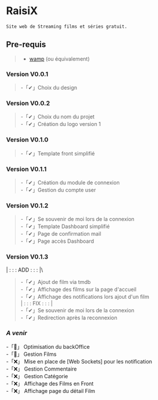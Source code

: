 # **RaisiX**
```
Site web de Streaming films et séries gratuit.
```

## **Pre-requis**
> - [wamp](http://www.wampserver.com/) (ou équivalement)

### **Version V0.0.1**
> -「✔」Choix du design

### **Version V0.0.2**
> -「✔」Choix du nom du projet\
> -「✔」Création du logo version 1

### **Version V0.1.0**
> -「✔」Template front simplifié

### **Version V0.1.1**
> -「✔」Création du module de connexion\
> -「✔」Gestion du compte user

### **Version V0.1.2**
> -「✔」Se souvenir de moi lors de la connexion\
> -「✔」Template Dashboard simplifié\
> -「✔」Page de confirmation mail\
> -「✔」Page accès Dashboard

### **Version V0.1.3**
| : : : ADD : : : |\
> -「✔」Ajout de film via tmdb\
> -「✔」Affichage des films sur la page d'accueil\
> -「✔」Affichage des notifications lors ajout d'un film\
| : : : FIX : : : |\
> -「✔」Se souvenir de moi lors de la connexion\
> -「✔」Redirection après la reconnexion

### *A venir*
-「🔄」 Optimisation du backOffice\
-「🔄」 Gestion Films\
-「❌」 Mise en place de [Web Sockets] pour les notification\
-「❌」 Gestion Commentaire\
-「❌」 Gestion Catégorie\
-「❌」 Affichage des Films en Front\
-「❌」 Affichage page du détail Film